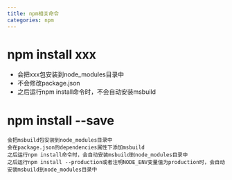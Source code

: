 ```yaml
---
title: npm相关命令
categories: npm
---
```


# npm install xxx
- 会把xxx包安装到node_modules目录中
- 不会修改package.json
- 之后运行npm install命令时，不会自动安装msbuild

# npm install --save

    会把msbuild包安装到node_modules目录中
    会在package.json的dependencies属性下添加msbuild
    之后运行npm install命令时，会自动安装msbuild到node_modules目录中
    之后运行npm install --production或者注明NODE_ENV变量值为production时，会自动安装msbuild到node_modules目录中
